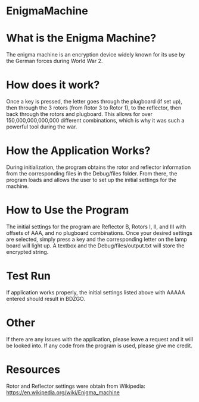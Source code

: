 # EnigmaMachine

# What is the Enigma Machine?
The enigma machine is an encryption device widely known for its use by the German forces during World War 2.

# How does it work?
Once a key is pressed, the letter goes through the plugboard (if set up), then through the 3 rotors (from Rotor 3 to Rotor 1),
to the reflector, then back through the rotors and plugboard. This allows for over 150,000,000,000,000 different combinations, 
which is why it was such a powerful tool during the war.

# How the Application Works?
During initialization, the program obtains the rotor and reflector information from the corresponding files in the Debug/files folder.
From there, the program loads and allows the user to set up the initial settings for the machine.

# How to Use the Program
The initial settings for the program are Reflector B, Rotors I, II, and III with offsets of AAA, and no plugboard combinations.
Once your desired settings are selected, simply press a key and the corresponding letter on the lamp board will light up. A textbox and the Debug/files/output.txt will store the encrypted string.

# Test Run
If application works properly, the initial settings listed above with AAAAA entered should result in BDZGO.

# Other
If there are any issues with the application, please leave a request and it will be looked into.
If any code from the program is used, please give me credit.

# Resources
Rotor and Reflector settings were obtain from Wikipedia:
https://en.wikipedia.org/wiki/Enigma_machine
